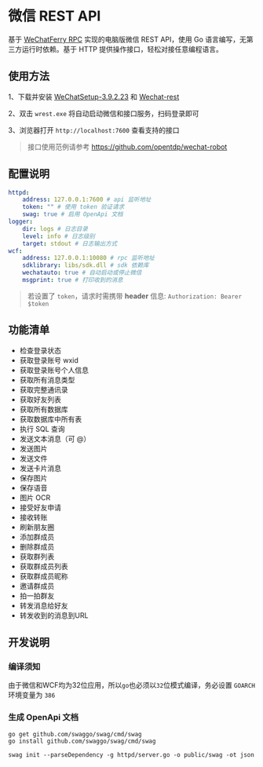 # 微信 REST API

基于 [WeChatFerry RPC](https://github.com/lich0821/WeChatFerry/tree/master/WeChatFerry) 实现的电脑版微信 REST API，使用 Go 语言编写，无第三方运行时依赖。基于 HTTP 提供操作接口，轻松对接任意编程语言。

## 使用方法

1、下载并安装 [WeChatSetup-3.9.2.23](https://github.com/opentdp/wechat-rest/releases/download/v0.0.1/WeChatSetup-3.9.2.23.exe) 和 [Wechat-rest](https://github.com/opentdp/wechat-rest/releases)

2、双击 `wrest.exe` 将自动启动微信和接口服务，扫码登录即可

3、浏览器打开 `http://localhost:7600` 查看支持的接口

> 接口使用范例请参考 <https://github.com/opentdp/wechat-robot>

## 配置说明

```yml
httpd:
    address: 127.0.0.1:7600 # api 监听地址
    token: "" # 使用 token 验证请求
    swag: true # 启用 OpenApi 文档
logger:
    dir: logs # 日志目录
    level: info # 日志级别
    target: stdout # 日志输出方式
wcf:
    address: 127.0.0.1:10080 # rpc 监听地址
    sdklibrary: libs/sdk.dll # sdk 依赖库
    wechatauto: true # 自动启动或停止微信
    msgprint: true # 打印收到的消息
```

> 若设置了 `token`，请求时需携带 **header** 信息: `Authorization: Bearer $token`

## 功能清单

- 检查登录状态
- 获取登录账号 wxid
- 获取登录账号个人信息
- 获取所有消息类型
- 获取完整通讯录
- 获取好友列表
- 获取所有数据库
- 获取数据库中所有表
- 执行 SQL 查询
- 发送文本消息（可 @）
- 发送图片
- 发送文件
- 发送卡片消息
- 保存图片
- 保存语音
- 图片 OCR
- 接受好友申请
- 接收转账
- 刷新朋友圈
- 添加群成员
- 删除群成员
- 获取群列表
- 获取群成员列表
- 获取群成员昵称
- 邀请群成员
- 拍一拍群友
- 转发消息给好友
- 转发收到的消息到URL

## 开发说明

### 编译须知

由于微信和WCF均为32位应用，所以`go`也必须以`32`位模式编译，务必设置 `GOARCH` 环境变量为 `386`

### 生成 OpenApi 文档

```shell
go get github.com/swaggo/swag/cmd/swag
go install github.com/swaggo/swag/cmd/swag

swag init --parseDependency -g httpd/server.go -o public/swag -ot json
```
